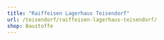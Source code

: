 ```yaml
---
title: "Raiffeisen Lagerhaus Teisendorf"
url: /teisendorf/raiffeisen-lagerhaus-teisendorf/
shop: Baustoffe
---
```

